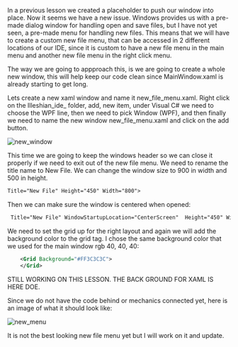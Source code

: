 In a previous lesson we created a placeholder to push our window into place. Now it seems we have a new issue. Windows provides us with a pre-made dialog window for handling open and save files, but I have not yet seen, a pre-made menu for handling new files. This means that we will have to create a custom new file menu, that can be accessed in 2 different locations of our IDE, since it is custom to have a new file menu in the main menu and another new file menu in the right click menu.

The way we are going to appproach this, is we are going to create a whole new window, this will help keep our code clean since MainWindow.xaml is already starting to get long.

Lets create a new xaml window and name it new_file_menu.xaml. Right click on the Illeshian_ide_ folder, add, new item, under Visual C# we need to choose the WPF line, then we need to pick Window (WPF), and then finally we need to name the new window new_file_menu.xaml and click on the add button.

![new_window](https://github.com/ravenleeblack/Illeshian-Ide/assets/76606152/7636899d-dbb2-46e6-9d1e-da58e7d18072)


This time we are going to keep the windows header so we can close it properly if we need to exit out of the new file menu. We need to rename the title name to New File. We can change the window size to 900 in width and 500 in height.

```xml
Title="New File" Height="450" Width="800">
```

Then we can make sure the window is centered when opened:

```xml
 Title="New File" WindowStartupLocation="CenterScreen"  Height="450" Width="800">
```

We need to set the grid up for the right layout and again we will add the background color to the grid tag. I chose the same background color that we used for the main window rgb 40, 40, 40:

```xml
    <Grid Background="#FF3C3C3C">
    </Grid>
```

STILL WORKING ON THIS LESSON. THE BACK GROUND FOR XAML IS HERE DOE.

Since we do not have the code behind or mechanics connected yet, here is an image of what it should look like:

![new_menu](https://github.com/ravenleeblack/Illeshian-Ide/assets/76606152/c9b0035f-a79d-4cd4-b111-8c0c4b9ba786)

It is not the best looking new file menu yet but I will work on it and update.







